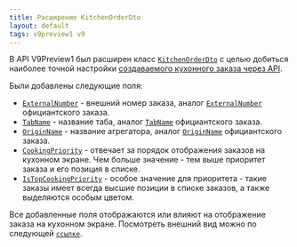```yaml
---
title: Расширение KitchenOrderDto
layout: default
tags: v9preview1 v9
---
```


В API V9Preview1 был расширен класс [`KitchenOrderDto`](https://iiko.github.io/front.api.sdk/v9/html/T_Resto_Front_Api_Data_Kitchen_KitchenOrderDto.htm) с целью добиться наиболее точной настройки [создаваемого кухонного заказа через API](https://iiko.github.io/front.api.doc/2023/08/23/creating-kitchen-orders-from-api.html). 

Были добавлены следующие поля:

- [`ExternalNumber`](https://iiko.github.io/front.api.sdk/v9/html/P_Resto_Front_Api_Data_Kitchen_KitchenOrderDto_ExternalNumber.htm) - внешний номер заказа, аналог [`ExternalNumber`](https://iiko.github.io/front.api.sdk/v9/html/P_Resto_Front_Api_Data_Orders_IOrder_ExternalNumber.htm) официантского заказа. 
- [`TabName`](https://iiko.github.io/front.api.sdk/v9/html/P_Resto_Front_Api_Data_Kitchen_KitchenOrderDto_TabName.htm) - название таба, аналог [`TabName`](https://iiko.github.io/front.api.sdk/v9/html/P_Resto_Front_Api_Data_Orders_IOrder_TabName.htm) официантского заказа.
- [`OriginName`](https://iiko.github.io/front.api.sdk/v9/html/P_Resto_Front_Api_Data_Kitchen_KitchenOrderDto_OriginName.htm) - название агрегатора, аналог [`OriginName`](https://iiko.github.io/front.api.sdk/v9/html/P_Resto_Front_Api_Data_Orders_IOrder_OriginName.htm) официантского заказа.
- [`CookingPriority`](https://iiko.github.io/front.api.sdk/v9/html/P_Resto_Front_Api_Data_Kitchen_KitchenOrderDto_CookingPriority.htm) - отвечает за порядок отображения заказов на кухонном экране. Чем больше значение - тем выше приоритет заказа и его позиция в списке.
- [`IsTopCookingPriority`](https://iiko.github.io/front.api.sdk/v9/html/P_Resto_Front_Api_Data_Kitchen_KitchenOrderDto_IsTopCookingPriority.htm) - особое значение для приоритета - такие заказы имеет всегда высшие позиции в списке заказов, а также выделяются особым цветом. 

Все добавленные поля отображаются или влияют на отображение заказа на кухонном экране. Посмотреть внешний вид можно по следующей [`ссылке`](https://ru.iiko.help/articles/#!iikofront-8-8/topic-33).



